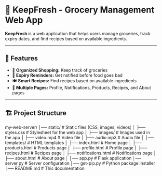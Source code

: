 # 🥦 KeepFresh - Grocery Management Web App

**KeepFresh** is a web application that helps users manage groceries, track expiry dates, and find recipes based on available ingredients.

---

## 🚀 Features

- 🛒 **Organized Shopping:** Keep track of groceries
- 📅 **Expiry Reminders:** Get notified before food goes bad
- 🍽️ **Smart Recipes:** Find recipes based on available ingredients
- 📂 **Multiple Pages:** Profile, Notifications, Products, Recipes, and About pages

---

## 🏗️ Project Structure

my-web-server/
│── static/                  # Static files (CSS, images, videos)
│   ├── styles.css           # Stylesheet for the web app
│   ├── images/              # Images used in the app
│   ├── video.mp4            # Video file
│   ├── audio.mp3            # Audio file
│
│── templates/               # HTML templates
│   ├── index.html           # Home page
│   ├── products.html        # Products page
│   ├── profile.html         # Profile page
│   ├── recipes.html         # Recipes page
│   ├── notifications.html   # Notifications page
│   ├── about.html           # About page
│
│── app.py                   # Flask application
│── server.py                 # Server configuration
│── get-pip.py               # Python package installer
│── README.md                # This documentation

